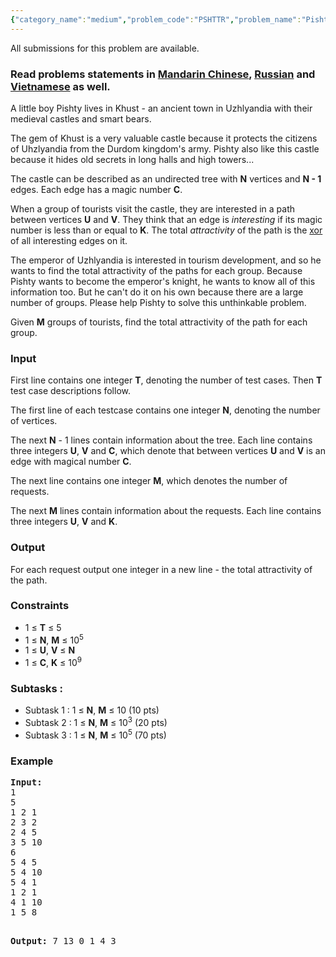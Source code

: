```yaml
---
{"category_name":"medium","problem_code":"PSHTTR","problem_name":"Pishty and tree","languages_supported":{"0":"ADA","1":"ASM","2":"BASH","3":"BF","4":"C","5":"C99 strict","6":"CAML","7":"CLOJ","8":"CLPS","9":"CPP 4.3.2","10":"CPP 6.3","11":"CPP14","12":"CS2","13":"D","14":"ERL","15":"FORT","16":"FS","17":"GO","18":"HASK","19":"ICK","20":"ICON","21":"JAVA","22":"JS","23":"LISP clisp","24":"LISP sbcl","25":"LUA","26":"NEM","27":"NICE","28":"NODEJS","29":"PAS fpc","30":"PAS gpc","31":"PERL","32":"PERL6","33":"PHP","34":"PIKE","35":"PRLG","36":"PYPY","37":"PYTH","38":"PYTH 3.5","39":"RUBY","40":"SCALA","41":"SCM chicken","42":"SCM guile","43":"SCM qobi","44":"ST","45":"TCL","46":"TEXT","47":"WSPC"},"max_timelimit":1.5,"source_sizelimit":50000,"problem_author":"fekete","problem_tester":null,"date_added":"30-03-2017","tags":{"0":"datastructure","1":"fekete","2":"july17","3":"medium","4":"sorting"},"editorial_url":"https://discuss.codechef.com/problems/PSHTTR","time":{"view_start_date":1500283800,"submit_start_date":1500283800,"visible_start_date":1500283800,"end_date":1735669800},"layout":"problem"}
---
```

<span class="solution-visible-txt">All submissions for this problem are available.</span><h3> Read problems statements in <a target="_blank" 
href="http://www.codechef.com/download/translated/JULY17/mandarin/PSHTTR.pdf">Mandarin Chinese</a>, <a target="_blank" href="http://www.codechef.com/download/translated/JULY17/russian/PSHTTR.pdf">Russian</a> and <a target="_blank" href="http://www.codechef.com/download/translated/JULY17/vietnamese/PSHTTR.pdf">Vietnamese</a> as well.</h3>


<p>
A little boy Pishty lives in Khust - an ancient town in Uzhlyandia with their medieval castles and smart bears.
</p>

<p>
The gem of Khust is a very valuable castle because it protects the citizens of Uhzlyandia from the Durdom kingdom's army. Pishty also like this castle because it hides old secrets in long halls and high towers...
</p>

<p>
The castle can be described as an undirected tree with <b>N</b> vertices and <b>N - 1</b> edges. Each edge has a magic number <b>C</b>.
</p>

<p>
When a group of tourists visit the castle, they are interested in a path between vertices <b>U</b> and <b>V</b>. They think that an edge is <i>interesting</i> if its magic number is less than or equal to <b>K</b>. The total <i>attractivity</i> of the path is the <a href = "https://en.wikipedia.org/wiki/Bitwise_operation#XOR">xor</a> of all interesting edges on it.
</p>

<p>
The emperor of Uzhlyandia is interested in tourism development, and so he wants to find the total attractivity of the paths for each group.
Because Pishty wants to become the emperor's knight, he wants to know all of this information too. But he can't do it on his own because there are a large number of groups.
Please help Pishty to solve this unthinkable problem.
</p>

<p>
Given <b>M</b> groups of tourists, find the total attractivity of the path for each group.
</p>



<h3>Input</h3>
<p>First line contains one integer <b>T</b>, denoting the number of test cases. Then <b>T</b> test case descriptions follow. </p>
<p>The first line of each testcase contains one integer <b>N</b>, denoting the number of vertices.</p>
<p>The next <b>N</b> - 1 lines contain information about the tree. Each line contains three integers <b>U</b>, <b>V</b> and <b>C</b>, which denote that between vertices <b>U</b> and <b>V</b> is an edge with magical number <b>C</b>.
</p>
<p>
The next line contains one integer <b>M</b>, which denotes the number of requests.
</p>
<p>
The next <b>M</b> lines contain information about the requests. Each line contains three integers <b>U</b>, <b>V</b> and <b>K</b>.
</p>


<h3>Output</h3>
<p> For each request output one integer in a new line - the total attractivity of the path.</p>

<h3>Constraints</h3>
<ul>
<li>1 ≤ <b>T</b> ≤ 5</b></li>
<li>1 ≤ <b>N</b>, <b>M</b> ≤ 10<sup>5</sup></li>
<li>1 ≤ <b>U</b>, <b>V</b> ≤ <b>N</b></li>
<li>1 ≤ <b>C</b>, <b>K</b> ≤ 10<sup>9</sup></li>
</ul>



<h3> Subtasks : </h3>
<p>
<ul>
<li>Subtask 1 : 1 ≤ <b>N</b>, <b>M</b> ≤ 10 (10 pts)</li> 
<li>Subtask 2 : 1 ≤ <b>N</b>, <b>M</b> ≤ 10<sup>3</sup> (20 pts)</li>
<li>Subtask 3 : 1 ≤ <b>N</b>, <b>M</b> ≤ 10<sup>5</sup> (70 pts)</li>
</ul>
</p>

<h3>Example</h3>
<pre><b>Input:</b>
1
5
1 2 1
2 3 2 
2 4 5
3 5 10
6
5 4 5
5 4 10
5 4 1
1 2 1
4 1 10
1 5 8

<b>Output:</b>
7
13
0
1
4
3
</pre>
